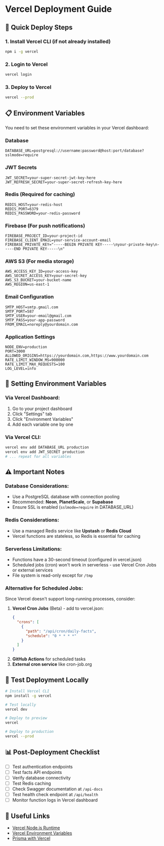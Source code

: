 # Vercel Deployment Guide

## 🚀 Quick Deploy Steps

### 1. Install Vercel CLI (if not already installed)
```bash
npm i -g vercel
```

### 2. Login to Vercel
```bash
vercel login
```

### 3. Deploy to Vercel
```bash
vercel --prod
```

## 📋 Environment Variables

You need to set these environment variables in your Vercel dashboard:

### Database
```
DATABASE_URL=postgresql://username:password@host:port/database?sslmode=require
```

### JWT Secrets
```
JWT_SECRET=your-super-secret-jwt-key-here
JWT_REFRESH_SECRET=your-super-secret-refresh-key-here
```

### Redis (Required for caching)
```
REDIS_HOST=your-redis-host
REDIS_PORT=6379
REDIS_PASSWORD=your-redis-password
```

### Firebase (For push notifications)
```
FIREBASE_PROJECT_ID=your-project-id
FIREBASE_CLIENT_EMAIL=your-service-account-email
FIREBASE_PRIVATE_KEY="-----BEGIN PRIVATE KEY-----\nyour-private-key\n-----END PRIVATE KEY-----\n"
```

### AWS S3 (For media storage)
```
AWS_ACCESS_KEY_ID=your-access-key
AWS_SECRET_ACCESS_KEY=your-secret-key
AWS_S3_BUCKET=your-bucket-name
AWS_REGION=us-east-1
```

### Email Configuration
```
SMTP_HOST=smtp.gmail.com
SMTP_PORT=587
SMTP_USER=your-email@gmail.com
SMTP_PASS=your-app-password
FROM_EMAIL=noreply@yourdomain.com
```

### Application Settings
```
NODE_ENV=production
PORT=3000
ALLOWED_ORIGINS=https://yourdomain.com,https://www.yourdomain.com
RATE_LIMIT_WINDOW_MS=900000
RATE_LIMIT_MAX_REQUESTS=100
LOG_LEVEL=info
```

## 🔧 Setting Environment Variables

### Via Vercel Dashboard:
1. Go to your project dashboard
2. Click "Settings" tab
3. Click "Environment Variables"
4. Add each variable one by one

### Via Vercel CLI:
```bash
vercel env add DATABASE_URL production
vercel env add JWT_SECRET production
# ... repeat for all variables
```

## ⚠️ Important Notes

### Database Considerations:
- Use a PostgreSQL database with connection pooling
- Recommended: **Neon**, **PlanetScale**, or **Supabase**
- Ensure SSL is enabled (`sslmode=require` in DATABASE_URL)

### Redis Considerations:
- Use a managed Redis service like **Upstash** or **Redis Cloud**
- Vercel functions are stateless, so Redis is essential for caching

### Serverless Limitations:
- Functions have a 30-second timeout (configured in vercel.json)
- Scheduled jobs (cron) won't work in serverless - use Vercel Cron Jobs or external services
- File system is read-only except for `/tmp`

### Alternative for Scheduled Jobs:
Since Vercel doesn't support long-running processes, consider:
1. **Vercel Cron Jobs** (Beta) - add to vercel.json:
   ```json
   {
     "crons": [
       {
         "path": "/api/cron/daily-facts",
         "schedule": "0 * * * *"
       }
     ]
   }
   ```
2. **GitHub Actions** for scheduled tasks
3. **External cron service** like cron-job.org

## 🧪 Test Deployment Locally

```bash
# Install Vercel CLI
npm install -g vercel

# Test locally
vercel dev

# Deploy to preview
vercel

# Deploy to production  
vercel --prod
```

## 📊 Post-Deployment Checklist

- [ ] Test authentication endpoints
- [ ] Test facts API endpoints
- [ ] Verify database connectivity
- [ ] Test Redis caching
- [ ] Check Swagger documentation at `/api-docs`
- [ ] Test health check endpoint at `/api/health`
- [ ] Monitor function logs in Vercel dashboard

## 🔗 Useful Links

- [Vercel Node.js Runtime](https://vercel.com/docs/functions/serverless-functions/runtimes/node-js)
- [Vercel Environment Variables](https://vercel.com/docs/projects/environment-variables)
- [Prisma with Vercel](https://www.prisma.io/docs/guides/deployment/deployment-guides/deploying-to-vercel)
